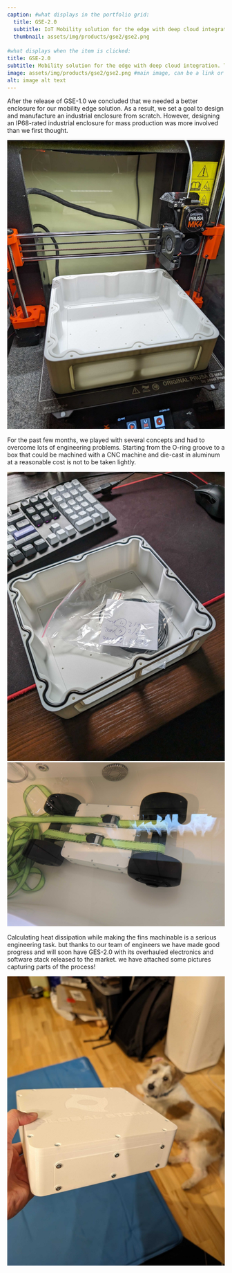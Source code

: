 ```yaml
---
caption: #what displays in the portfolio grid:
  title: GSE-2.0
  subtitle: IoT Mobility solution for the edge with deep cloud integration.
  thumbnail: assets/img/products/gse2/gse2.png
  
#what displays when the item is clicked:
title: GSE-2.0
subtitle: Mobility solution for the edge with deep cloud integration. This product is fully designed and manufactured in house by our engineering team at Global Strom. It is priced very competitively to make it a viable solution for a variety of cost sensitive applications.
image: assets/img/products/gse2/gse2.png #main image, can be a link or a file in assets/img/portfolio
alt: image alt text
---
```


After the release of GSE-1.0 we concluded that we needed a better enclosure for our mobility edge solution. As a result, we set a goal to design and manufacture an industrial enclosure from scratch. However, designing an IP68-rated industrial enclosure for mass production was more involved than we first thought.

![3D Printing Case](/assets/img/products/gse2/1.jpg "3D Printing Case")

For the past few months, we played with several concepts and had to overcome lots of engineering problems. Starting from the O-ring groove to a box that could be machined with a CNC machine and die-cast in aluminum at a reasonable cost is not to be taken lightly. 

![Case with o-ring](/assets/img/products/gse2/2.jpg "Case with o-ring")
![Case water test](/assets/img/products/gse2/4.jpg "Case water test")

Calculating heat dissipation while making the fins machinable is a serious engineering task. but thanks to our team of engineers we have made good progress and will soon have GES-2.0 with its overhauled electronics and software stack released to the market. we have attached some pictures capturing parts of the process! 

![Case with o-ring](/assets/img/products/gse2/3.jpg "Case with o-ring")

